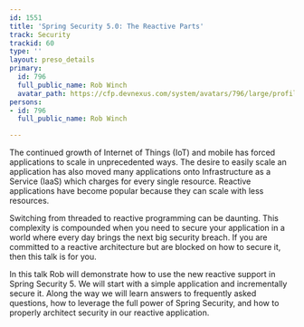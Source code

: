 ```yaml
---
id: 1551
title: 'Spring Security 5.0: The Reactive Parts'
track: Security
trackid: 60
type: ''
layout: preso_details
primary:
  id: 796
  full_public_name: Rob Winch
  avatar_path: https://cfp.devnexus.com/system/avatars/796/large/profile.jpg?1510604717
persons:
- id: 796
  full_public_name: Rob Winch

---
```

The continued growth of Internet of Things (IoT) and mobile has forced applications to scale in unprecedented ways. The desire to easily scale an application has also moved many applications onto Infrastructure as a Service (IaaS) which charges for every single resource. Reactive applications have become popular because they can scale with less resources.

Switching from threaded to reactive programming can be daunting. This complexity is compounded when you need to secure your application in a world where every day brings the next big security breach. If you are committed to a reactive architecture but are blocked on how to secure it, then this talk is for you.

In this talk Rob will demonstrate how to use the new reactive support in Spring Security 5. We will start with a simple application and incrementally secure it. Along the way we will learn answers to frequently asked questions, how to leverage the full power of Spring Security, and how to properly architect security in our reactive application.
